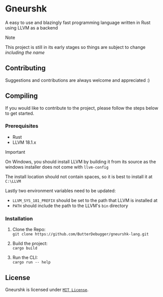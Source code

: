 # Gneurshk

A easy to use and blazingly fast programming language written in Rust using LLVM as a backend

> [!NOTE]
> This project is still in its early stages so things are subject to change _including the name_

## Contributing

Suggestions and contributions are always welcome and appreciated :)

## Compiling

If you would like to contribute to the project, please follow the steps below to get started.

### Prerequisites

-   Rust
-   LLVM 18.1.x

> [!IMPORTANT]
> On Windows, you should install LLVM by building it from its source as the windows installer does not come with `llvm-config`
>
> The install location should not contain spaces, so it is best to install it at `C:\LLVM`
>
> Lastly two environment variables need to be updated:
>
> -   `LLVM_SYS_181_PREFIX` should be set to the path that LLVM is installed at
> -   `PATH` should include the path to the LLVM's `bin` directory

### Installation

1. Clone the Repo:<br>
   `git clone https://github.com/ButterDebugger/gneurshk-lang.git`

2. Build the project:<br>
   `cargo build`

3. Run the CLI:<br>
   `cargo run -- help`

## License

Gneurshk is licensed under [`MIT License`](LICENSE).
